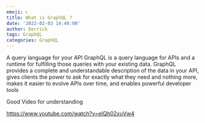 ```yaml
---
emoji: 📞 
title: What is GraphQL ?
date: '2022-02-03 14:40:00'
author: Derrick
tags: GraphQL 
categories: GraphQL
---
```


A query language for your API
GraphQL is a query language for APIs and a runtime for fulfilling those queries with your existing data. GraphQL provides a complete and understandable description of the data in your API, gives clients the power to ask for exactly what they need and nothing more, makes it easier to evolve APIs over time, and enables powerful developer tools

 
Good Video for understanding 

https://www.youtube.com/watch?v=eIQh02xuVw4 




